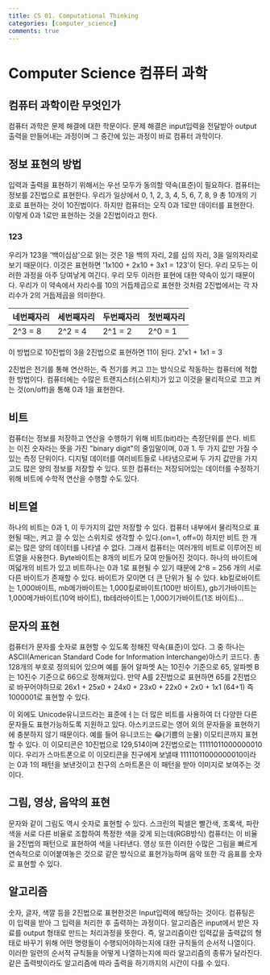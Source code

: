 ```yaml
---
title: CS 01. Computational Thinking
categories: [computer_science]
comments: true
---
```


# Computer Science 컴퓨터 과학

## 컴퓨터 과학이란 무엇인가

컴퓨터 과학은 문제 해결에 대한 학문이다. 문제 해결은 input입력을 전달받아 output출력을 만들어내는 과정이며 그 중간에 있는 과정이 바로 컴퓨터 과학이다.


## 정보 표현의 방법

입력과 출력을 표현하기 위해서는 우선 모두가 동의할 약속(표준)이 필요하다. 컴퓨터는 정보를 2진법으로 표현한다. 우리가 일상에서 0, 1, 2, 3, 4, 5, 6, 7, 8, 9 총 10개의 기호로 표현하는 것이 10진법이다. 하지만 컴퓨터는 오직 0과 1로만 데이터를 표현한다. 이렇게 0과 1로만 표현하는 것을 2진법이라고 한다.

### 123
우리가 123을 '백이십삼'으로 읽는 것은 1을 백의 자리, 2를 십의 자리, 3을 일의자리로 보기 때문이다. 이것은 표현하면  '1x100 + 2x10 + 3x1 = 123'이 된다. 우리 모두는 이러한 과정을 아주 당여낳게 여긴다. 우리 모두 이러한 표현에 대한 약속이 있기 때문이다. 우리가 이 약속에서 자리수를 10의 거듭제곱으로 표현한 것처럼 2진법에서는 각 자리수가 2의 거듭제곱을 의미한다.

|네번째자리|세번째자리|두번째자리|첫번째자리|
|-------|---|---|---|
|2^3 = 8| 2^2 = 4|2^1 = 2|2^0 = 1|

이 방법으로 10진법의 3을 2진법으로 표현하면 11이 된다.
2¹x1 + 1x1 = 3

2진법은 전기를 통해 연산하는, 즉 전기를 켜고 끄는 방식으로 작동하는 컴퓨터에 적합한 방법이다.
컴퓨터에는 수많은 트랜지스터(스위치)가 있고 이것을 물리적으로 끄고 켜는 것(on/off)을 통해 0과 1을 표현한다.


## 비트

컴퓨터는 정보를 저장하고 연산을 수행하기 위해 비트(bit)라는 측정단위를 쓴다. 비트는 이진 숫자라는 뜻을 가진 "binary digit"의 줄임말이며, 0과 1. 두 가지 값만 가질 수 있는 측정 단위이다. 디지털 데이터를 여러비트들로 나타냄으로써 두 가지 값만을 가지고도 많은 양의 정보를 저장할 수 있다. 또한 컴퓨터는 저장되어있는 데이터를 수정하기 위해 비트에 수학적 연산을 수행할 수도 있다.

## 비트열

하나의 비트는 0과 1, 이 두가지의 값만 저장할 수 있다. 컴퓨터 내부에서 물리적으로 표현될 때는, 켜고 끌 수 있는 스위치로 생각할 수 있다.(on=1, off=0) 하지만 비트 한 개로는 많은 양의 데이터를 나타낼 수 없다. 그래서 컴퓨터는 여러개의 비트로 이루어진 비트열을 사용한다. Byte바이트는 8개의 비트가 모여 만들어진 것이다. 하나의 바이트에 여덟개의 비트가 있고 비트하나는 0과 1로 표현될 수 있기 때문에 2^8 = 256 개의 서로 다른 바이트가 존재할 수 있다.
바이트가 모이면 더 큰 단위가 될 수 있다. kb킬로바이트는 1,000바이트, mb메가바이트는 1,000킬로바이트(100만 바이트), gb기가바이트는 1,000메가바이트(10억 바이트), tb테라바이트는 1,000기가바이트(1조 바이트)...

## 문자의 표현

컴퓨터가 문자를 숫자로 표현할 수 있도록 정해진 약속(표준)이 있다. 그 중 하나는 ASCII(American Standard Code for Information Interchange)아스키 코드다. 총 128개의 부호로 정의되어 있으며 예를 들어 알파멧 A는 10진수 기준으로 65, 알파벳 B는 10진수 기준으로 66으로 정해져있다. 만약 A를 2진법으로 표현하면 65를 2진법으로 바꾸어야하므로 26x1 + 25x0 + 24x0 + 23x0 + 22x0 + 2x0 + 1x1 (64+1) 즉 1000001로 표현할 수 있다.

이 외에도 Unicode유니코드라는 표준에ㅓ는 더 많은 비트를 사용하여 더 다양한 다른 문자들도 표현가능하도록 지원하고 있다. 아스키코드로는 영어 외의 문자들을 표현하기에 충분하지 않기 때문이다. 예를 들어 유니코드는 😂(기쁨의 눈물) 이모티콘까지 표현할 수 있다. 이 이모티콘은 10진법으로 129,514이며 2진법으로는 11111011000000010이다. 우리가 스마트폰으로 이 이모티콘을 친구에게 보낼때 11111011000000010이라는 0과 1의 패턴을 보낸것이고 친구의 스마트폰은 이 패턴을 받아 이미지로 보여주는 것이다.

## 그림, 영상, 음악의 표현

문자와 같이 그림도 역시 숫자로 표현할 수 있다. 스크린의 픽셀은 빨간색, 초록색, 파란색을 서로 다른 비율로 조합하여 특정한 색을 갖게 되는데(RGB방식) 컴퓨터는 이 비율을 2진법의 패턴으로 표현하여 색을 나타낸다. 영상 또한 이러한 수많은 그림을 빠르게 연속적으로 이어붙여놓은 것으로 같은 방식으로 표현가능하며 음악 또한 각 음표를 숫자로 표현할 수 있다.


## 알고리즘

숫자, 글자, 색깔 등을 2진법으로 표현한것은 Input입력에 해당하는 것이다. 컴퓨팅은 이 입력을 받아 그 입력을 처리한 후 출력하는 과정이다. 알고리즘은 input에서 받은 자료를 output 형태로 만드는 처리과정을 뜻한다. 즉, 알고리즘이란 입력값을 출력값의 형태로 바꾸기 위해 어떤 명령들이 수행되어야하는지에 대한 규칙들의 순서적 나열이다. 이러한 일련의 순서적 규칙들을 어떻게 나열하는지에 따라 알고리즘의 종류가 달라진다. 같은 출력밧이라도 알고리즘에 따라 출력을 하기까지의 시간이 다를 수 있다.
